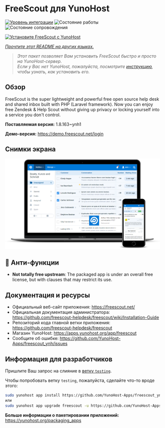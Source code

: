 <!--
Важно: этот README был автоматически сгенерирован <https://github.com/YunoHost/apps/tree/master/tools/readme_generator>
Он НЕ ДОЛЖЕН редактироваться вручную.
-->

# FreeScout для YunoHost

[![Уровень интеграции](https://apps.yunohost.org/badge/integration/freescout)](https://ci-apps.yunohost.org/ci/apps/freescout/)
![Состояние работы](https://apps.yunohost.org/badge/state/freescout)
![Состояние сопровождения](https://apps.yunohost.org/badge/maintained/freescout)

[![Установите FreeScout с YunoHost](https://install-app.yunohost.org/install-with-yunohost.svg)](https://install-app.yunohost.org/?app=freescout)

*[Прочтите этот README на других языках.](./ALL_README.md)*

> *Этот пакет позволяет Вам установить FreeScout быстро и просто на YunoHost-сервер.*  
> *Если у Вас нет YunoHost, пожалуйста, посмотрите [инструкцию](https://yunohost.org/install), чтобы узнать, как установить его.*

## Обзор

FreeScout is the super lightweight and powerful free open source help desk and shared inbox built with PHP (Laravel framework). Now you can enjoy free Zendesk & Help Scout without giving up privacy or locking yourself into a service you don't control.

**Поставляемая версия:** 1.8.163~ynh1

**Демо-версия:** <https://demo.freescout.net/login>

## Снимки экрана

![Снимок экрана FreeScout](./doc/screenshots/screenshot.png)

## :red_circle: Анти-функции

- **Not totally free upstream**: The packaged app is under an overall free license, but with clauses that may restrict its use.

## Документация и ресурсы

- Официальный веб-сайт приложения: <https://freescout.net/>
- Официальная документация администратора: <https://github.com/freescout-helpdesk/freescout/wiki/Installation-Guide>
- Репозиторий кода главной ветки приложения: <https://github.com/freescout-helpdesk/freescout>
- Магазин YunoHost: <https://apps.yunohost.org/app/freescout>
- Сообщите об ошибке: <https://github.com/YunoHost-Apps/freescout_ynh/issues>

## Информация для разработчиков

Пришлите Ваш запрос на слияние в [ветку `testing`](https://github.com/YunoHost-Apps/freescout_ynh/tree/testing).

Чтобы попробовать ветку `testing`, пожалуйста, сделайте что-то вроде этого:

```bash
sudo yunohost app install https://github.com/YunoHost-Apps/freescout_ynh/tree/testing --debug
или
sudo yunohost app upgrade freescout -u https://github.com/YunoHost-Apps/freescout_ynh/tree/testing --debug
```

**Больше информации о пакетировании приложений:** <https://yunohost.org/packaging_apps>
